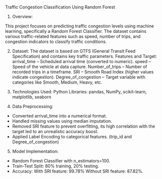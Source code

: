 Traffic Congestion Classification Using Random Forest

1. Overview:

This project focuses on predicting traffic congestion levels using machine learning, specifically a Random Forest Classifier. The dataset contains various traffic-related features such as speed, number of trips, and congestion indicators to classify traffic conditions.

2. Dataset:
The dataset is based on GTFS (General Transit Feed Specification) and contains key traffic parameters.
Features and Target:
	arrival_time – Scheduled arrival time (converted to numeric).
	speed – Speed of the vehicle at data capture.
	Number_of_trips – Number of recorded trips in a timeframe.
	SRI – Smooth Road Index (higher values indicate congestion).
	Degree_of_congestion – Target variable with categories like Smooth, Medium, Heavy, etc.



3. Technologies Used:
Python
Libraries: pandas, NumPy, scikit-learn, matplotlib, seaborn

4. Data Preprocessing:
- Converted arrival_time into a numerical format.
- Handled missing values using median imputation.
- Removed SRI feature to prevent overfitting, its high correlation with the target led to an unrealistic accuracy boost.
- Applied Label Encoding to categorical features. (trip_id and Degree_of_congestion)

5. Model Implementation:
- Random Forest Classifier with n_estimators=100.
- Train-Test Split: 80% training, 20% testing.
- Accuracy:
	With SRI feature: 99.78%
	Without SRI feature: 87.82%.
